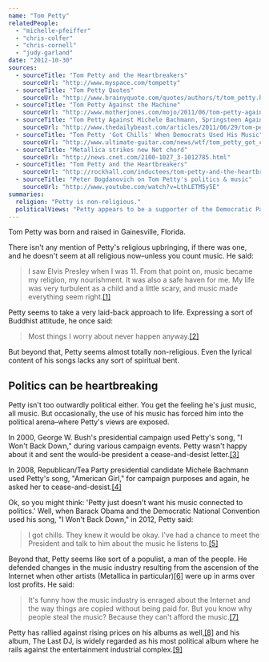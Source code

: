 ```yaml
---
name: "Tom Petty"
relatedPeople:
  - "michelle-pfeiffer"
  - "chris-colfer"
  - "chris-cornell"
  - "judy-garland"
date: "2012-10-30"
sources:
  - sourceTitle: "Tom Petty and the Heartbreakers"
    sourceUrl: "http://www.myspace.com/tompetty"
  - sourceTitle: "Tom Petty Quotes"
    sourceUrl: "http://www.brainyquote.com/quotes/authors/t/tom_petty.html"
  - sourceTitle: "Tom Petty Against the Machine"
    sourceUrl: "http://www.motherjones.com/mojo/2011/06/tom-petty-against-machine"
  - sourceTitle: "Tom Petty Against Michele Bachmann, Springsteen Against Ronald Reagan: Musicians vs. Politicians"
    sourceUrl: "http://www.thedailybeast.com/articles/2011/06/29/tom-petty-against-michele-bachmann-springsteen-against-ronald-reagan-musicians-vs-politicians.html"
  - sourceTitle: "Tom Petty 'Got Chills' When Democrats Used His Music"
    sourceUrl: "http://www.ultimate-guitar.com/news/wtf/tom_petty_got_chills_when_democrats_used_his_music.html?no_takeover"
  - sourceTitle: "Metallica strikes new Net chord"
    sourceUrl: "http://news.cnet.com/2100-1027_3-1012785.html"
  - sourceTitle: "Tom Petty and the Heartbreakers"
    sourceUrl: "http://rockhall.com/inductees/tom-petty-and-the-heartbreakers/timeline/"
  - sourceTitle: "Peter Bogdanovich on Tom Petty's politics & music"
    sourceUrl: "http://www.youtube.com/watch?v=LthLETM5y5E"
summaries:
  religion: "Petty is non-religious."
  politicalViews: "Petty appears to be a supporter of the Democratic Party, and his statements and actions against corporate profits (and even his own) suggest a populist bent."
---
```


Tom Petty was born and raised in Gainesville, Florida.

There isn't any mention of Petty's religious upbringing, if there was one, and he doesn't seem at all religious now–unless you count music. He said:

>I saw Elvis Presley when I was 11. From that point on, music became my religion, my nourishment. It was also a safe haven for me. My life was very turbulent as a child and a little scary, and music made everything seem right.<a class="source-citation" href="#http%3A%2F%2Fwww.myspace.com%2Ftompetty" title="Tom Petty and the Heartbreakers">[1]</a>

Petty seems to take a very laid-back approach to life. Expressing a sort of Buddhist attitude, he once said:

>Most things I worry about never happen anyway.<a class="source-citation" href="#http%3A%2F%2Fwww.brainyquote.com%2Fquotes%2Fauthors%2Ft%2Ftom_petty.html" title="Tom Petty Quotes">[2]</a>

But beyond that, Petty seems almost totally non-religious. Even the lyrical content of his songs lacks any sort of spiritual bent.


## Politics can be heartbreaking

Petty isn't too outwardly political either. You get the feeling he's just music, all music. But occasionally, the use of his music has forced him into the political arena–where Petty's views are exposed.

In 2000, George W. Bush's presidential campaign used Petty's song, "I Won't Back Down," during various campaign events. Petty wasn't happy about it and sent the would-be president a cease-and-desist letter.<a class="source-citation" href="#http%3A%2F%2Fwww.motherjones.com%2Fmojo%2F2011%2F06%2Ftom-petty-against-machine" title="Tom Petty Against the Machine">[3]</a>

In 2008, Republican/Tea Party presidential candidate Michele Bachmann used Petty's song, "American Girl," for campaign purposes and again, he asked her to cease-and-desist.<a class="source-citation" href="#http%3A%2F%2Fwww.thedailybeast.com%2Farticles%2F2011%2F06%2F29%2Ftom-petty-against-michele-bachmann-springsteen-against-ronald-reagan-musicians-vs-politicians.html" title="Tom Petty Against Michele Bachmann, Springsteen Against Ronald Reagan: Musicians vs. Politicians">[4]</a>

Ok, so you might think: 'Petty just doesn't want his music connected to politics.' Well, when Barack Obama and the Democratic National Convention used his song, "I Won't Back Down," in 2012, Petty said:

>I got chills. They knew it would be okay. I've had a chance to meet the President and talk to him about the music he listens to.<a class="source-citation" href="#http%3A%2F%2Fwww.ultimate-guitar.com%2Fnews%2Fwtf%2Ftom_petty_got_chills_when_democrats_used_his_music.html%3Fno_takeover" title="Tom Petty &apos;Got Chills&apos; When Democrats Used His Music">[5]</a>

Beyond that, Petty seems like sort of a populist, a man of the people. He defended changes in the music industry resulting from the ascension of the Internet when other artists (Metallica in particular)<a class="source-citation" href="#http%3A%2F%2Fnews.cnet.com%2F2100-1027_3-1012785.html" title="Metallica strikes new Net chord">[6]</a> were up in arms over lost profits. He said:

>It's funny how the music industry is enraged about the Internet and the way things are copied without being paid for. But you know why people steal the music? Because they can't afford the music.<a class="source-citation" href="#http%3A%2F%2Fwww.brainyquote.com%2Fquotes%2Fauthors%2Ft%2Ftom_petty.html" title="Tom Petty Quotes">[7]</a>

Petty has rallied against rising prices on his albums as well,<a class="source-citation" href="#http%3A%2F%2Frockhall.com%2Finductees%2Ftom-petty-and-the-heartbreakers%2Ftimeline%2F" title="Tom Petty and the Heartbreakers">[8]</a> and his album, The Last DJ, is widely regarded as his most political album where he rails against the entertainment industrial complex.<a class="source-citation" href="#http%3A%2F%2Fwww.youtube.com%2Fwatch%3Fv%3DLthLETM5y5E" title="Peter Bogdanovich on Tom Petty&apos;s politics &amp; music">[9]</a>
